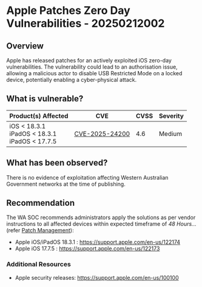# Apple Patches Zero Day Vulnerabilities - 20250212002

## Overview

Apple has released patches for an actively exploited iOS zero-day vulnerabilities. The vulnerability could lead to an authorisation issue, allowing a malicious actor to disable USB Restricted Mode on a locked device, potentially enabling a cyber-physical attack.

## What is vulnerable?

| Product(s) Affected                                    | CVE                                                               | CVSS | Severity |
| ------------------------------------------------------ | ----------------------------------------------------------------- | ---- | -------- |
| iOS < 18.3.1 <br> iPadOS < 18.3.1 <br> iPadOS < 17.7.5 | [CVE-2025-24200](https://nvd.nist.gov/vuln/detail/CVE-2025-24200) | 4.6  | Medium   |

## What has been observed?

There is no evidence of exploitation affecting Western Australian Government networks at the time of publishing.

## Recommendation

The WA SOC recommends administrators apply the solutions as per vendor instructions to all affected devices within expected timeframe of *48 Hours...* (refer [Patch Management](../guidelines/patch-management.md)):

- Apple iOS/iPadOS 18.3.1 : <https://support.apple.com/en-us/122174>
- Apple iOS 17.7.5 : <https://support.apple.com/en-us/122173>

### Additional Resources

- Apple security releases: <https://support.apple.com/en-us/100100>
